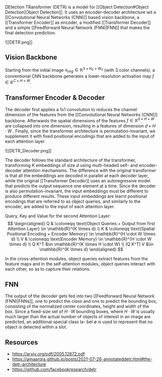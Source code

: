 
DEtection TRansformer (DETR) is a model for [[Object Detection#Object Detection|Object Detection]]. It uses an encoder-decoder architecture wit a [[Convolutional Neural Networks (CNN)]] based vision backbone, a [[Transformer Encoder]] as encoder, a modified [[Transformer Decoder]] and a simple [[Feedforward Neural Network (FNN)|FNN]] that makes the final detection prediction. 

![[DETR.png]]

## Vision Backbone

Starting from the initial image $x_{img} \in \mathbb{R}^{3\times H_0 \times W_0}$ (with 3 color channels), a conventional CNN backbone generates a lower-resolution activation map $f \in \mathbb{R}^{C\times H \times W}$.

## Transformer Encoder & Decoder

The decoder first applies a 1x1 convolution to reduces the channel dimension of the features from the [[Convolutional Neural Networks (CNN)]] backbone. Afterwards the  spatial dimensions  of the features  $f \in \mathbb{R}^{d\times H \times W}$ are collapsed into one dimension, resulting in a features of dimension $d\times H \cdot W$ . Finally,  since the transformer architecture is permutation-invariant, we supplement it with fixed positional encodings that are added to the input of each attention layer. 

![[DETR_Decoder.png]]

The decoder follows the standard architecture of the transformer, transforming $K$ embeddings of size $d$ using multi-headed self- and encoder-decoder attention mechanisms. The difference with the original transformer is that all the embeddings are decoded in parallel at each decoder layer,
while the original [[Transformer Decoder]] uses an autoregressive model that predicts the output sequence one element at a time. Since the decoder is also permutation-invariant, the input embeddings must be different to produce different results. These input embeddings are learnt positional encodings that are referred to as object queries, and similarly to the encoder, are added to the input of each attention layer.

Query, Key and Value for the second Attention Layer:
$$
\begin{aligned}
Q & \coloneqq \text{Object Queries + Output from first Attention Layer} \in \mathbb{R}^{K \times d} \\
K & \coloneqq \text{Spatial Positional Encoding + Encoder Memory} \in \mathbb{R}^{H \cdot W \times d} \\
V & \coloneqq \text{Encoder Memory} \in \mathbb{R}^{H \cdot W \times d} \\
Q K^T &\in \mathbb{R}^{K \times H \cdot W} \\
(Q K^T) V &\in \mathbb{R}^{K \times d}
\end{aligned} 
$$

In the cross-attention modules, object queries extract features from the feature maps and in the self-attention modules, object queries interact with each other, so as to capture their relations. 
## FNN

The output of the decoder gets fed into two [[Feedforward Neural Network (FNN)|FNNs]], one to predict the *class* and one to predict the bounding box, consisting of the normalized center coordinates, height and width of the box. Since a fixed-size set of $H \cdot W$  bounding boxes, where $H \cdot W$ is usually much larger than the
actual number of objects of interest in an image are predicted, an additional special class la-
bel ∅ is used to represent that no object is detected within a slot. 

## Resources
- https://arxiv.org/pdf/2005.12872.pdf
- https://amaarora.github.io/posts/2021-07-26-annotateddetr.html#the-detr-architecture
- https://github.com/facebookresearch/detr